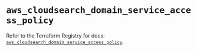 # `aws_cloudsearch_domain_service_access_policy`

Refer to the Terraform Registry for docs: [`aws_cloudsearch_domain_service_access_policy`](https://registry.terraform.io/providers/hashicorp/aws/5.87.0/docs/resources/cloudsearch_domain_service_access_policy).
